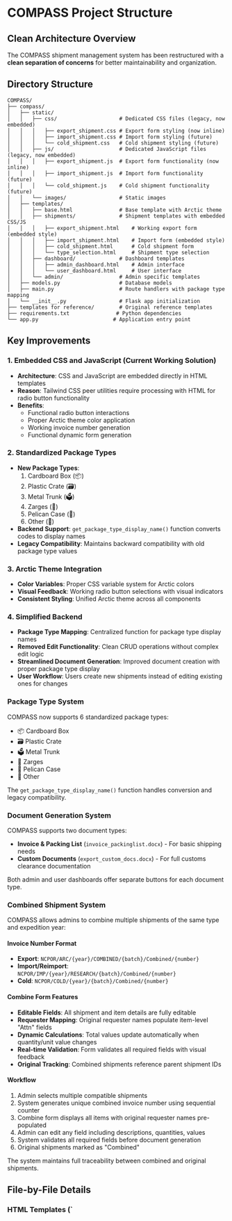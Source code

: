 # COMPASS Project Structure

## Clean Architecture Overview

The COMPASS shipment management system has been restructured with a **clean separation of concerns** for better maintainability and organization.

## Directory Structure

```
COMPASS/
├── compass/
│   ├── static/
│   │   ├── css/                    # Dedicated CSS files (legacy, now embedded)
│   │   │   ├── export_shipment.css # Export form styling (now inline)
│   │   │   ├── import_shipment.css # Import form styling (future)
│   │   │   └── cold_shipment.css   # Cold shipment styling (future)
│   │   ├── js/                     # Dedicated JavaScript files (legacy, now embedded)
│   │   │   ├── export_shipment.js  # Export form functionality (now inline)
│   │   │   ├── import_shipment.js  # Import form functionality (future)
│   │   │   └── cold_shipment.js    # Cold shipment functionality (future)
│   │   └── images/                 # Static images
│   ├── templates/
│   │   ├── base.html               # Base template with Arctic theme
│   │   ├── shipments/              # Shipment templates with embedded CSS/JS
│   │   │   ├── export_shipment.html    # Working export form (embedded style)
│   │   │   ├── import_shipment.html    # Import form (embedded style)
│   │   │   ├── cold_shipment.html      # Cold shipment form
│   │   │   └── type_selection.html     # Shipment type selection
│   │   ├── dashboard/              # Dashboard templates
│   │   │   ├── admin_dashboard.html    # Admin interface
│   │   │   └── user_dashboard.html     # User interface
│   │   └── admin/                  # Admin specific templates
│   ├── models.py                   # Database models
│   ├── main.py                     # Route handlers with package type mapping
│   └── __init__.py                 # Flask app initialization
├── templates for reference/        # Original reference templates
├── requirements.txt               # Python dependencies
└── app.py                        # Application entry point
```

## Key Improvements

### 1. **Embedded CSS and JavaScript** (Current Working Solution)
- **Architecture**: CSS and JavaScript are embedded directly in HTML templates
- **Reason**: Tailwind CSS peer utilities require processing with HTML for radio button functionality
- **Benefits**: 
  - Functional radio button interactions
  - Proper Arctic theme color application
  - Working invoice number generation
  - Functional dynamic form generation

### 2. **Standardized Package Types**
- **New Package Types**: 
  1. Cardboard Box (📦)
  2. Plastic Crate (🗃️)
  3. Metal Trunk (🗳️)
  4. Zarges (🧳)
  5. Pelican Case (💼)
  6. Other (📝)
- **Backend Support**: `get_package_type_display_name()` function converts codes to display names
- **Legacy Compatibility**: Maintains backward compatibility with old package type values

### 3. **Arctic Theme Integration**
- **Color Variables**: Proper CSS variable system for Arctic colors
- **Visual Feedback**: Working radio button selections with visual indicators
- **Consistent Styling**: Unified Arctic theme across all components

### 4. **Simplified Backend**
- **Package Type Mapping**: Centralized function for package type display names
- **Removed Edit Functionality**: Clean CRUD operations without complex edit logic
- **Streamlined Document Generation**: Improved document creation with proper package type display
- **User Workflow**: Users create new shipments instead of editing existing ones for changes

### Package Type System
COMPASS now supports 6 standardized package types:
- 📦 Cardboard Box
- 🗃️ Plastic Crate  
- 🗳️ Metal Trunk
- 🧳 Zarges
- 💼 Pelican Case
- 📝 Other

The `get_package_type_display_name()` function handles conversion and legacy compatibility.

### Document Generation System
COMPASS supports two document types:
- **Invoice & Packing List** (`invoice_packinglist.docx`) - For basic shipping needs
- **Custom Documents** (`export_custom_docs.docx`) - For full customs clearance documentation

Both admin and user dashboards offer separate buttons for each document type.

### Combined Shipment System
COMPASS allows admins to combine multiple shipments of the same type and expedition year:

#### Invoice Number Format
- **Export**: `NCPOR/ARC/{year}/COMBINED/{batch}/Combined/{number}`
- **Import/Reimport**: `NCPOR/IMP/{year}/RESEARCH/{batch}/Combined/{number}`  
- **Cold**: `NCPOR/COLD/{year}/{batch}/Combined/{number}`

#### Combine Form Features
- **Editable Fields**: All shipment and item details are fully editable
- **Requester Mapping**: Original requester names populate item-level "Attn" fields
- **Dynamic Calculations**: Total values update automatically when quantity/unit value changes
- **Real-time Validation**: Form validates all required fields with visual feedback
- **Original Tracking**: Combined shipments reference parent shipment IDs

#### Workflow
1. Admin selects multiple compatible shipments
2. System generates unique combined invoice number using sequential counter
3. Combine form displays all items with original requester names pre-populated
4. Admin can edit any field including descriptions, quantities, values
5. System validates all required fields before document generation
6. Original shipments marked as "Combined"

The system maintains full traceability between combined and original shipments.

## File-by-File Details

### HTML Templates (`